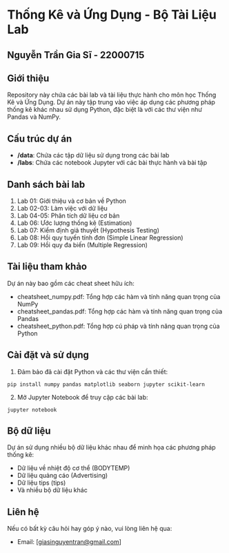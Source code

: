 # Thống Kê và Ứng Dụng - Bộ Tài Liệu Lab
## Nguyễn Trần Gia Sĩ - 22000715

## Giới thiệu
Repository này chứa các bài lab và tài liệu thực hành cho môn học Thống Kê và Ứng Dụng. Dự án này tập trung vào việc áp dụng các phương pháp thống kê khác nhau sử dụng Python, đặc biệt là với các thư viện như Pandas và NumPy.

## Cấu trúc dự án
- **/data**: Chứa các tập dữ liệu sử dụng trong các bài lab
- **/labs**: Chứa các notebook Jupyter với các bài thực hành và bài tập

## Danh sách bài lab
1. Lab 01: Giới thiệu và cơ bản về Python
2. Lab 02-03: Làm việc với dữ liệu
3. Lab 04-05: Phân tích dữ liệu cơ bản
4. Lab 06: Ước lượng thống kê (Estimation)
5. Lab 07: Kiểm định giả thuyết (Hypothesis Testing)
6. Lab 08: Hồi quy tuyến tính đơn (Simple Linear Regression) 
7. Lab 09: Hồi quy đa biến (Multiple Regression)

## Tài liệu tham khảo
Dự án này bao gồm các cheat sheet hữu ích:
- cheatsheet_numpy.pdf: Tổng hợp các hàm và tính năng quan trọng của NumPy
- cheatsheet_pandas.pdf: Tổng hợp các hàm và tính năng quan trọng của Pandas
- cheatsheet_python.pdf: Tổng hợp cú pháp và tính năng quan trọng của Python

## Cài đặt và sử dụng
1. Đảm bảo đã cài đặt Python và các thư viện cần thiết:
```
pip install numpy pandas matplotlib seaborn jupyter scikit-learn
```

2. Mở Jupyter Notebook để truy cập các bài lab:
```
jupyter notebook
```

## Bộ dữ liệu
Dự án sử dụng nhiều bộ dữ liệu khác nhau để minh họa các phương pháp thống kê:
- Dữ liệu về nhiệt độ cơ thể (BODYTEMP)
- Dữ liệu quảng cáo (Advertising)
- Dữ liệu tips (tips)
- Và nhiều bộ dữ liệu khác

## Liên hệ
Nếu có bất kỳ câu hỏi hay góp ý nào, vui lòng liên hệ qua:
- Email: [giasinguyentran@gmail.com]
